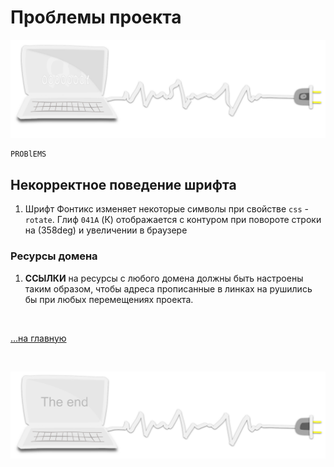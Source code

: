<div class="navi"><nav id="navi"><!-- js --></nav></div>

# Проблемы проекта

<span id="az1-img" class="img" onclick="imgResize()">![img](assets/svg/comp-start.svg)</span>

	PROBlEMS

## Некорректное поведение шрифта

1. Шрифт Фонтикс изменяет некоторые символы при свойстве `css` - `rotate`. Глиф `041A` (К) отображается с контуром при повороте строки на (358deg) и увеличении в браузере


### Ресурсы домена

1. **ССЫЛКИ** на ресурсы с любого домена должны быть настроены таким образом, чтобы адреса прописанные в линках на рушились бы при любых перемещениях проекта.


<br>

[…на главную](/)

<br>

<span id="comp-end-img" class="img" onclick="imgResize()">![img](assets/svg/comp-end.svg)</span>

<script src="assets/js/navi.js"></script>
